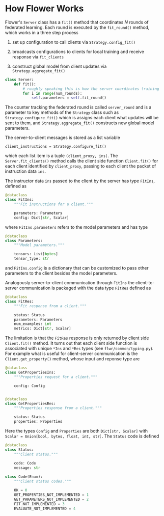 # How Flower Works

Flower's `Server` class has a `fit()` method that coordinates $N$ rounds of federated learning.
Each round is executed by the `fit_round()` method, which works in a three step process 

1. set up configuration to call clients via `Strategy.config_fit()`

2. broadcasts configurations to clients for local training and receive response via `fit_clients`

3. construct global model from client updates via `Strategy.aggregate_fit()` 

```py title="server.py" linenums="1"
class Server:
    def fit():
        # roughly speaking this is how the server coordinates training
        for i in range(num_rounds):
            self.parameters = self.fit_round()

```

The counter tracking the federated round is called `server_round` and is a parameter to key methods of the `Strategy` class such as `Strategy.configure_fit()` which is assigns each client 
what updates will be sent to them, and `Strategy.aggregate_fit()` constructs new global model parameters.

The server-to-client messages is stored as a list variable 

```
client_instructions = Strategy.configure_fit()
```

which each list item is a tuple `(client_proxy, ins)`. The `Server.fit_clients()` method calls the client side function `Client.fit()` for each client identified by `client_proxy`, passing to each client the packet of instruction data `ins`.

The instructor data `ins` passed to the client by the server has type `FitIns`, defined as

```py title="flwr/common/typing.py" linenums="1"
@dataclass
class FitIns:
    """Fit instructions for a client."""

    parameters: Parameters
    config: Dict[str, Scalar]
```

where `FitIns.parameters` refers to the model parameters and has type

```py title="flwr/common/typing.py" linenums="1"
@dataclass
class Parameters:
    """Model parameters."""

    tensors: List[bytes]
    tensor_type: str
```

and `FitIns.config` is a dictionary that can be customized to pass other parameters to the client besides the model parameters.

Analogously server-to-client communication through `FitIns` the client-to-server communication 
is packaged with the data type `FitRes` defined as

```py title="flwr/common/typing.py" linenums="1"
@dataclass
class FitRes:
    """Fit response from a client."""

    status: Status
    parameters: Parameters
    num_examples: int
    metrics: Dict[str, Scalar]
```

The limitation is that the `FitRes` response is only returned by client side `Client.fit()` method. It turns out that each client side function is associated with unique `*Ins` and `*Res` types (see `flwr/common/typing.py`). For example what is useful for client-server communication is the `Client.get_property()` method, whose input and reponse type are 

```py title="flwr/common/typing.py" linenums="1"
@dataclass
class GetPropertiesIns:
    """Properties request for a client."""

    config: Config


@dataclass
class GetPropertiesRes:
    """Properties response from a client."""

    status: Status
    properties: Properties
```

Here the types `Config` and `Properties` are both `Dict[str, Scalar]` with `Scalar = Union[bool, bytes, float, int, str]`. The `Status` code is defined 

```py title="flwr/common/typing.py" linenums="1"
@dataclass
class Status:
    """Client status."""

    code: Code
    message: str
    
class Code(Enum):
    """Client status codes."""

    OK = 0
    GET_PROPERTIES_NOT_IMPLEMENTED = 1
    GET_PARAMETERS_NOT_IMPLEMENTED = 2
    FIT_NOT_IMPLEMENTED = 3
    EVALUATE_NOT_IMPLEMENTED = 4
```